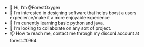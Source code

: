 - 👋 Hi, I’m @ForestOxygen
- 👀 I’m interested in designing software that helps boost a users expecience/make it a more enjoyable experience
- 🌱 I’m currently learning basic python and java.
- 💞️ I’m looking to collaborate on any sort of project.
- 📫 How to reach me, contact me through my discord account at forest.#0964

<!---
ForestOxygen/ForestOxygen is a ✨ special ✨ repository because its `README.md` (this file) appears on your GitHub profile.
You can click the Preview link to take a look at your changes.
--->
